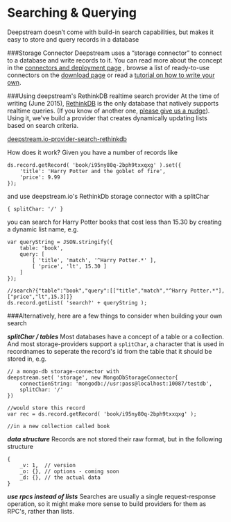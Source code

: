 Searching & Querying
====================================

Deepstream doesn’t come with build-in search capabilities, but makes it easy to store and query records in a database

###Storage Connector
Deepstream uses a “storage connector” to connect to a database and write records to it. You can read more about the concept in the [connectors and deployment page](connectors-and-deployment.html) , browse a list of ready-to-use connectors on the [download page](../download/) or read a [tutorial on how to write your own](writing-storage-cache-connector.html).


###Using deepstream's RethinkDB realtime search provider
At the time of writing (June 2015), [RethinkDB](http://rethinkdb.com/) is the only database that natively supports realtime queries. (If you know of another one, [please give us a nudge](mailto:info@hoxton-one.com)). Using it, we've build a provider that creates dynamically updating lists based on search criteria.

<a class="mega" href="https://github.com/hoxton-one/deepstream.io-provider-search-rethinkdb"><i class="fa fa-github"></i>deepstream.io-provider-search-rethinkdb</a>

How does it work? Given you have a number of records like

	ds.record.getRecord( 'book/i95ny80q-2bph9txxqxg' ).set({
	    'title': 'Harry Potter and the goblet of fire',
	    'price': 9.99
	});

and use deepstream.io's RethinkDb storage connector with a splitChar

	{ splitChar: '/' }

you can search for Harry Potter books that cost less than 15.30 by creating a dynamic list name, e.g.

	var queryString = JSON.stringify({
	    table: 'book',
	    query: [
	        [ 'title', 'match', '^Harry Potter.*' ],
	        [ 'price', 'lt', 15.30 ]
	    ]
	});

	//search?{"table":"book","query":[["title","match","^Harry Potter.*"],["price","lt",15.3]]}
	ds.record.getList( 'search?' + queryString );

###Alternatively, here are a few things to consider when building your own search

***splitChar / tables***
Most databases have a concept of a table or a collection. And most storage-providers support a `splitChar`, a character that is used in recordnames to seperate the record's id from the table that it should be stored in, e.g.

	// a mongo-db storage-connector with
	deepstream.set( 'storage', new MongoDbStorageConnector{
		connectionString: 'mongodb://usr:pass@localhost:10087/testdb',
		splitChar: '/'
	})

	//would store this record
	var rec = ds.record.getRecord( 'book/i95ny80q-2bph9txxqxg' );

	//in a new collection called book


***data structure***
Records are not stored their raw format, but in the following structure

	{
		_v: 1,  // version
		_o: {}, // options - coming soon
		_d: {}, // the actual data
	}


***use rpcs instead of lists***
Searches are usually a single request-response operation, so it might make more sense to build providers for them as RPC's, rather than lists.
